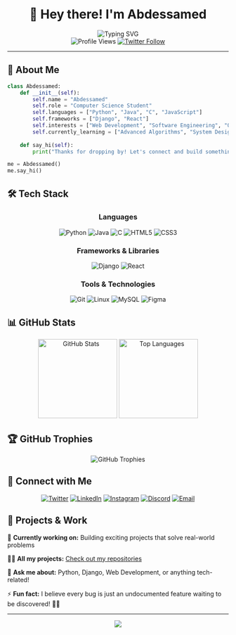 # <div align="center">👋 Hey there! I'm Abdessamed</div>

<div align="center">
  <img src="https://readme-typing-svg.herokuapp.com?font=Fira+Code&size=28&duration=3000&pause=1000&color=36BCF7&center=true&vCenter=true&width=600&lines=Computer+Science+Student;Passionate+Developer;Problem+Solver;Always+Learning!" alt="Typing SVG" />
</div>

<div align="center">
  <img src="https://komarev.com/ghpvc/?username=abdessamed5&color=blueviolet&style=for-the-badge&label=Profile+Views" alt="Profile Views" />
  <a href="https://twitter.com/AcmSaveg">
    <img src="https://img.shields.io/twitter/follow/acm_saveg?logo=twitter&style=for-the-badge&color=1DA1F2" alt="Twitter Follow" />
  </a>
</div>

---

## 🚀 About Me

```python
class Abdessamed:
    def __init__(self):
        self.name = "Abdessamed"
        self.role = "Computer Science Student"
        self.languages = ["Python", "Java", "C", "JavaScript"]
        self.frameworks = ["Django", "React"]
        self.interests = ["Web Development", "Software Engineering", "Open Source"]
        self.currently_learning = ["Advanced Algorithms", "System Design"]
        
    def say_hi(self):
        print("Thanks for dropping by! Let's connect and build something amazing together!")

me = Abdessamed()
me.say_hi()
```

## 🛠️ Tech Stack

<div align="center">

### Languages
![Python](https://img.shields.io/badge/Python-3776AB?style=for-the-badge&logo=python&logoColor=white)
![Java](https://img.shields.io/badge/Java-ED8B00?style=for-the-badge&logo=openjdk&logoColor=white)
![C](https://img.shields.io/badge/C-00599C?style=for-the-badge&logo=c&logoColor=white)
![HTML5](https://img.shields.io/badge/HTML5-E34F26?style=for-the-badge&logo=html5&logoColor=white)
![CSS3](https://img.shields.io/badge/CSS3-1572B6?style=for-the-badge&logo=css3&logoColor=white)

### Frameworks & Libraries
![Django](https://img.shields.io/badge/Django-092E20?style=for-the-badge&logo=django&logoColor=white)
![React](https://img.shields.io/badge/React-20232A?style=for-the-badge&logo=react&logoColor=61DAFB)

### Tools & Technologies
![Git](https://img.shields.io/badge/Git-F05032?style=for-the-badge&logo=git&logoColor=white)
![Linux](https://img.shields.io/badge/Linux-FCC624?style=for-the-badge&logo=linux&logoColor=black)
![MySQL](https://img.shields.io/badge/MySQL-4479A1?style=for-the-badge&logo=mysql&logoColor=white)
![Figma](https://img.shields.io/badge/Figma-F24E1E?style=for-the-badge&logo=figma&logoColor=white)

</div>

## 📊 GitHub Stats

<div align="center">
  <img src="https://github-readme-stats.vercel.app/api?username=abdessamed5&show_icons=true&theme=tokyonight&hide_border=true&count_private=true" alt="GitHub Stats" height="180em" />
  <img src="https://github-readme-stats.vercel.app/api/top-langs/?username=abdessamed5&layout=compact&theme=tokyonight&hide_border=true" alt="Top Languages" height="180em" />
</div>



## 🏆 GitHub Trophies
<div align="center">
  <img src="https://github-profile-trophy.vercel.app/?username=abdessamed5&theme=tokyonight&no-frame=true&no-bg=false&margin-w=4&row=1" alt="GitHub Trophies" />
</div>


## 🤝 Connect with Me

<div align="center">

[![Twitter](https://img.shields.io/badge/Twitter-1DA1F2?style=for-the-badge&logo=twitter&logoColor=white)](https://twitter.com/acm_saveg)
[![LinkedIn](https://img.shields.io/badge/LinkedIn-0077B5?style=for-the-badge&logo=linkedin&logoColor=white)](https://www.linkedin.com/in/abdessamed-undefined-b0b80a308/)
[![Instagram](https://img.shields.io/badge/Instagram-E4405F?style=for-the-badge&logo=instagram&logoColor=white)](https://instagram.com/abdessamed_frn_)
[![Discord](https://img.shields.io/badge/Discord-7289DA?style=for-the-badge&logo=discord&logoColor=white)](https://discord.gg/wech__l3ziz)
[![Email](https://img.shields.io/badge/Email-D14836?style=for-the-badge&logo=gmail&logoColor=white)](mailto:abdessamedferoun4@gmail.com)

</div>

## 💼 Projects & Work

🔭 **Currently working on:** Building exciting projects that solve real-world problems

👨‍💻 **All my projects:** [Check out my repositories](https://github.com/abdessamed5)

💬 **Ask me about:** Python, Django, Web Development, or anything tech-related!

⚡ **Fun fact:** I believe every bug is just an undocumented feature waiting to be discovered! 🐛✨

---

<div align="center">
  <img src="https://capsule-render.vercel.app/api?type=waving&color=gradient&height=100&section=footer&text=Thanks%20for%20visiting!&fontSize=24&fontColor=white&animation=twinkling" />
</div>
